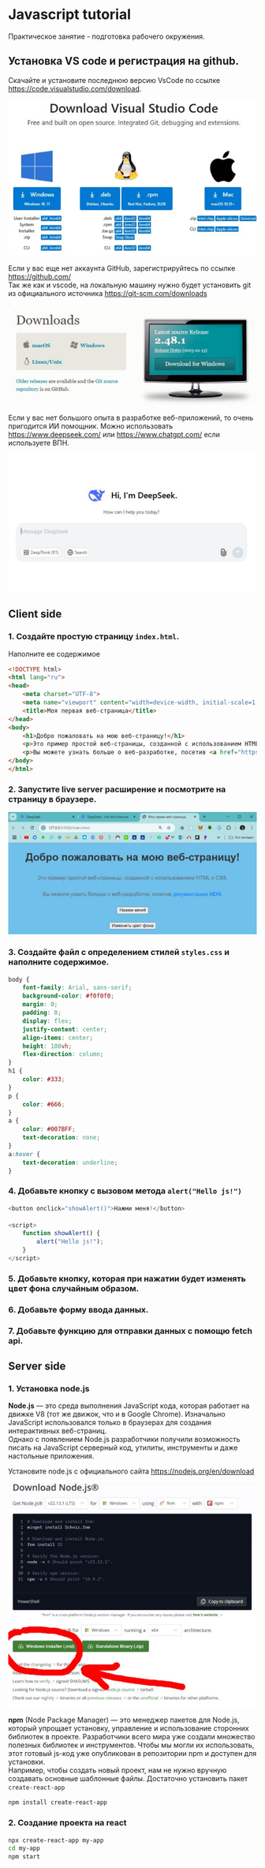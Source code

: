 # Javascript tutorial

Практическое занятие - подготовка рабочего окружения. 

## Установка VS code и регистрация на github. 
Скачайте и установите последнюю версию VsCode по ссылке https://code.visualstudio.com/download. 

![VSCode download page](img/1.jpg)  

Если у вас еще нет аккаунта GitHub, зарегистрируйтесь по ссылке https://github.com/  
Так же как и vscode, на локальную машину нужно будет установить git из официального источника  https://git-scm.com/downloads  

![Git download page](img/2.jpg)  

Если у вас нет большого опыта в разработке веб-приложений, то очень пригодится ИИ помощник. 
Можно использовать https://www.deepseek.com/ или https://www.chatgpt.com/ если используете ВПН. 

![Deep seek web page](img/3.jpg)  


## Client side 

### 1. Создайте простую страницу `index.html`. 
Наполните ее содержимое  

```html
<!DOCTYPE html>
<html lang="ru">
<head>
    <meta charset="UTF-8">
    <meta name="viewport" content="width=device-width, initial-scale=1.0">
    <title>Моя первая веб-страница</title>
</head>
<body>
    <h1>Добро пожаловать на мою веб-страницу!</h1>
    <p>Это пример простой веб-страницы, созданной с использованием HTML и CSS.</p>
    <p>Вы можете узнать больше о веб-разработке, посетив <a href="https://developer.mozilla.org/ru/docs/Web/HTML" target="_blank">документацию MDN</a>.</p>
</body>
</html>
```

### 2. Запустите live server расширение и посмотрите на страницу в браузере.

![Index.html browser preview](/img/4.jpg)

### 3. Создайте файл с определением стилей `styles.css` и наполните содержимое.  

```css
body {
    font-family: Arial, sans-serif;
    background-color: #f0f0f0;
    margin: 0;
    padding: 0;
    display: flex;
    justify-content: center;
    align-items: center;
    height: 100vh;
    flex-direction: column;
}
h1 {
    color: #333;
}
p {
    color: #666;
}
a {
    color: #007BFF;
    text-decoration: none;
}
a:hover {
    text-decoration: underline;
}
```

### 4. Добавьте кнопку с вызовом метода `alert("Hello js!")`

```js 
<button onclick="showAlert()">Нажми меня!</button>

<script>
    function showAlert() {
        alert("Hello js!");
    }
</script>
```

### 5. Добавьте кнопку, которая при нажатии будет изменять цвет фона случайным образом. 

### 6. Добавьте форму ввода данных. 

### 7. Добавьте функцию для отправки данных с помощю fetch api. 


## Server side

### 1. Установка node.js 

**Node.js** — это среда выполнения JavaScript кода, которая  работает на движке V8 (тот же движок, что и в Google Chrome). 
Изначально JavaScript использовался только в браузерах для создания интерактивных веб-страниц.  
Однако с появлением Node.js разработчики получили возможность писать на JavaScript серверный код, утилиты, инструменты и даже настольные приложения.  

Установите node.js с официального сайта https://nodejs.org/en/download  

![node.js installer page](img/5.jpg)  

**npm** (Node Package Manager) — это менеджер пакетов для Node.js, который упрощает установку, управление и использование сторонних библиотек в проекте. 
Разработчики всего мира уже создали множество полезных библиотек и инструментов. 
Чтобы мы могли их использовать, этот готовый js-код уже опубликован в репозитории npm и доступен для установки.  
Например, чтобы создать новый проект, нам не нужно вручную создавать основные шаблонные файлы. 
Достаточно установить пакет `create-react-app`  

```sh
npm install create-react-app
```

### 2. Создание проекта на react  

```sh
npx create-react-app my-app
cd my-app
npm start
```

